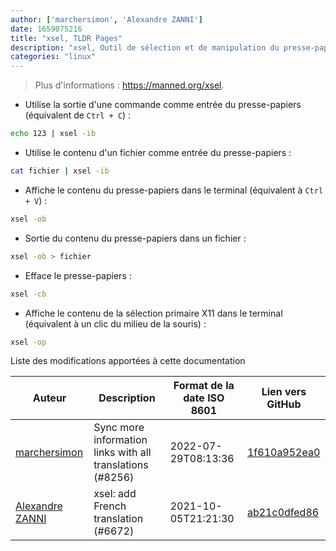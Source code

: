 ```yaml
---
author: ['marchersimon', 'Alexandre ZANNI']
date: 1659075216
title: "xsel, TLDR Pages"
description: "xsel, Outil de sélection et de manipulation du presse-papiers X11."
categories: "linux"
---
```

> Plus d'informations : <https://manned.org/xsel>.

- Utilise la sortie d'une commande comme entrée du presse-papiers (équivalent de `Ctrl + C`) :

```bash
echo 123 | xsel -ib
```

- Utilise le contenu d'un fichier comme entrée du presse-papiers :

```bash
cat fichier | xsel -ib
```

- Affiche le contenu du presse-papiers dans le terminal (équivalent à `Ctrl + V`) :

```bash
xsel -ob
```

- Sortie du contenu du presse-papiers dans un fichier :

```bash
xsel -ob > fichier
```

- Efface le presse-papiers :

```bash
xsel -cb
```

- Affiche le contenu de la sélection primaire X11 dans le terminal (équivalent à un clic du milieu de la souris) :

```bash
xsel -op
```
Liste des modifications apportées à cette documentation


Auteur | Description | Format de la date ISO 8601 | Lien vers GitHub
------|-----|-----|-----
[marchersimon](mailto:50295997+marchersimon@users.noreply.github.com) | Sync more information links with all translations (#8256) | 2022-07-29T08:13:36 | [1f610a952ea0](https://github.com/tldr-pages/tldr/commit/1f610a952ea0d53e0a1bdbd1246ef81f24db2f3f)
[Alexandre ZANNI](mailto:16578570+noraj@users.noreply.github.com) | xsel: add French translation (#6672) | 2021-10-05T21:21:30 | [ab21c0dfed86](https://github.com/tldr-pages/tldr/commit/ab21c0dfed869784175fb9ddb8fc0c282124974c)

